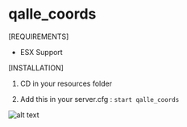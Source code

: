 # qalle_coords

[REQUIREMENTS]
  
* ESX Support
  
[INSTALLATION]

1) CD in your resources folder

2) Add this in your server.cfg :
``start qalle_coords``

![alt text](https://gyazo.com/638b7f355fc31e132d0b507da9dc8483)
